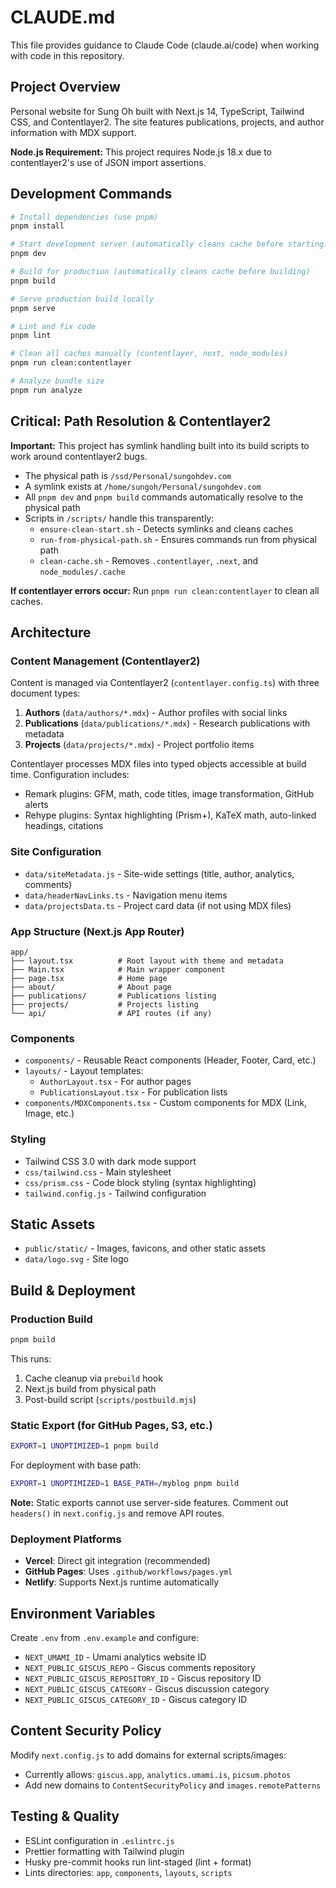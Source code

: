 # CLAUDE.md

This file provides guidance to Claude Code (claude.ai/code) when working with code in this repository.

## Project Overview

Personal website for Sung Oh built with Next.js 14, TypeScript, Tailwind CSS, and Contentlayer2. The site features publications, projects, and author information with MDX support.

**Node.js Requirement:** This project requires Node.js 18.x due to contentlayer2's use of JSON import assertions.

## Development Commands

```bash
# Install dependencies (use pnpm)
pnpm install

# Start development server (automatically cleans cache before starting)
pnpm dev

# Build for production (automatically cleans cache before building)
pnpm build

# Serve production build locally
pnpm serve

# Lint and fix code
pnpm lint

# Clean all caches manually (contentlayer, next, node_modules)
pnpm run clean:contentlayer

# Analyze bundle size
pnpm run analyze
```

## Critical: Path Resolution & Contentlayer2

**Important:** This project has symlink handling built into its build scripts to work around contentlayer2 bugs.

- The physical path is `/ssd/Personal/sungohdev.com`
- A symlink exists at `/home/sungoh/Personal/sungohdev.com`
- All `pnpm dev` and `pnpm build` commands automatically resolve to the physical path
- Scripts in `/scripts/` handle this transparently:
  - `ensure-clean-start.sh` - Detects symlinks and cleans caches
  - `run-from-physical-path.sh` - Ensures commands run from physical path
  - `clean-cache.sh` - Removes `.contentlayer`, `.next`, and `node_modules/.cache`

**If contentlayer errors occur:** Run `pnpm run clean:contentlayer` to clean all caches.

## Architecture

### Content Management (Contentlayer2)

Content is managed via Contentlayer2 (`contentlayer.config.ts`) with three document types:

1. **Authors** (`data/authors/*.mdx`) - Author profiles with social links
2. **Publications** (`data/publications/*.mdx`) - Research publications with metadata
3. **Projects** (`data/projects/*.mdx`) - Project portfolio items

Contentlayer processes MDX files into typed objects accessible at build time. Configuration includes:

- Remark plugins: GFM, math, code titles, image transformation, GitHub alerts
- Rehype plugins: Syntax highlighting (Prism+), KaTeX math, auto-linked headings, citations

### Site Configuration

- `data/siteMetadata.js` - Site-wide settings (title, author, analytics, comments)
- `data/headerNavLinks.ts` - Navigation menu items
- `data/projectsData.ts` - Project card data (if not using MDX files)

### App Structure (Next.js App Router)

```
app/
├── layout.tsx          # Root layout with theme and metadata
├── Main.tsx            # Main wrapper component
├── page.tsx            # Home page
├── about/              # About page
├── publications/       # Publications listing
├── projects/           # Projects listing
└── api/                # API routes (if any)
```

### Components

- `components/` - Reusable React components (Header, Footer, Card, etc.)
- `layouts/` - Layout templates:
  - `AuthorLayout.tsx` - For author pages
  - `PublicationsLayout.tsx` - For publication lists
- `components/MDXComponents.tsx` - Custom components for MDX (Link, Image, etc.)

### Styling

- Tailwind CSS 3.0 with dark mode support
- `css/tailwind.css` - Main stylesheet
- `css/prism.css` - Code block styling (syntax highlighting)
- `tailwind.config.js` - Tailwind configuration

## Static Assets

- `public/static/` - Images, favicons, and other static assets
- `data/logo.svg` - Site logo

## Build & Deployment

### Production Build

```bash
pnpm build
```

This runs:

1. Cache cleanup via `prebuild` hook
2. Next.js build from physical path
3. Post-build script (`scripts/postbuild.mjs`)

### Static Export (for GitHub Pages, S3, etc.)

```bash
EXPORT=1 UNOPTIMIZED=1 pnpm build
```

For deployment with base path:

```bash
EXPORT=1 UNOPTIMIZED=1 BASE_PATH=/myblog pnpm build
```

**Note:** Static exports cannot use server-side features. Comment out `headers()` in `next.config.js` and remove API routes.

### Deployment Platforms

- **Vercel**: Direct git integration (recommended)
- **GitHub Pages**: Uses `.github/workflows/pages.yml`
- **Netlify**: Supports Next.js runtime automatically

## Environment Variables

Create `.env` from `.env.example` and configure:

- `NEXT_UMAMI_ID` - Umami analytics website ID
- `NEXT_PUBLIC_GISCUS_REPO` - Giscus comments repository
- `NEXT_PUBLIC_GISCUS_REPOSITORY_ID` - Giscus repository ID
- `NEXT_PUBLIC_GISCUS_CATEGORY` - Giscus discussion category
- `NEXT_PUBLIC_GISCUS_CATEGORY_ID` - Giscus category ID

## Content Security Policy

Modify `next.config.js` to add domains for external scripts/images:

- Currently allows: `giscus.app`, `analytics.umami.is`, `picsum.photos`
- Add new domains to `ContentSecurityPolicy` and `images.remotePatterns`

## Testing & Quality

- ESLint configuration in `.eslintrc.js`
- Prettier formatting with Tailwind plugin
- Husky pre-commit hooks run lint-staged (lint + format)
- Lints directories: `app`, `components`, `layouts`, `scripts`
